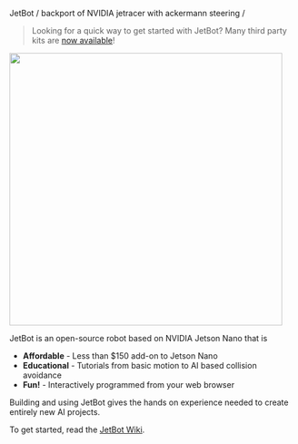 JetBot / backport of NVIDIA jetracer with ackermann steering /

> Looking for a quick way to get started with JetBot?  Many third party kits are [now available](https://github.com/waveshare/jetbot)!

<img src="https://www.waveshare.com/media/catalog/product/cache/1/image/800x800/9df78eab33525d08d6e5fb8d27136e95/j/e/jetracer-ai-kit-1.jpg" height="480">

JetBot is an open-source robot based on NVIDIA Jetson Nano that is

* **Affordable** - Less than $150 add-on to Jetson Nano
* **Educational** - Tutorials from basic motion to AI based collision avoidance
* **Fun!** - Interactively programmed from your web browser

Building and using JetBot gives the hands on experience needed to create entirely new AI projects.

To get started, read the [JetBot Wiki](https://github.com/NVIDIA-AI-IOT/jetbot/wiki).

